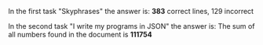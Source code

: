 In the first task "Skyphrases" the answer is:
**383** correct lines, 129 incorrect

In the second task "I write my programs in JSON" the answer is:
The sum of all numbers found in the document is **111754**